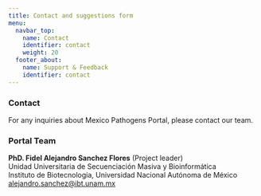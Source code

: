 ```yaml
---
title: Contact and suggestions form
menu:
  navbar_top:
    name: Contact
    identifier: contact
    weight: 20
  footer_about:
    name: Support & Feedback
    identifier: contact
---
```

<h3>Contact</h3>
<p>For any inquiries about Mexico Pathogens Portal, please contact our team.</p>
<h3>Portal Team</h3>
<p>
  <strong>PhD. Fidel Alejandro Sanchez Flores</strong> (Project leader)<br>
  Unidad Universitaria de Secuenciación Masiva y Bioinformática <br>
  Instituto de Biotecnología, Universidad Nacional Autónoma de México<br>
<a href="mailto:alejandro.sanchez@ibt.unam.mx">alejandro.sanchez@ibt.unam.mx</a>


